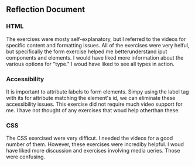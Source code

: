 ## Reflection Document

### HTML

The exercises were mosty self-explanatory, but I referred to the videos for specific content and formatting issues.
All of the exercises were very helful, but specifically the form exercise helped me betterunderstand iput components and elements.
I would have liked more information about the various options for "type." I woud have liked to see all types in action.

### Accessibility

It is important to attribute labels to form elements. Simpy using the label tag with its for attribute matching the element's id, we can eliminate these accessibility issues. This exercise did not require much video support for me. I have not thought
of any exercises that woud help otherthan these.

### CSS

The CSS exercised were very difficut. I needed the videos for a good number of them. However, these exercises
were incrediby helpful. I woud have liked more discussion and exercises involving media ueries. Those were
confusing.
